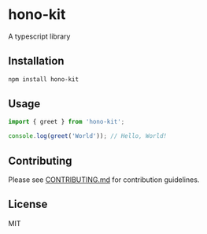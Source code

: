 # hono-kit

A typescript library

## Installation

```bash
npm install hono-kit
```

## Usage

```typescript
import { greet } from 'hono-kit';

console.log(greet('World')); // Hello, World!
```

## Contributing

Please see [CONTRIBUTING.md](./CONTRIBUTING.md) for contribution guidelines.

## License

MIT
